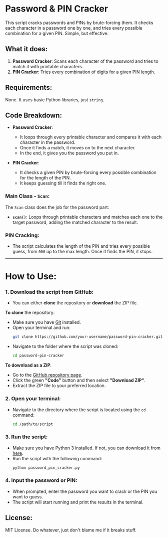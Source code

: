 # Password & PIN Cracker

This script cracks passwords and PINs by brute-forcing them. It checks each character in a password one by one, and tries every possible combination for a given PIN. Simple, but effective.

## What it does:
1. **Password Cracker**: Scans each character of the password and tries to match it with printable characters.
2. **PIN Cracker**: Tries every combination of digits for a given PIN length.

## Requirements:
None. It uses basic Python libraries, just `string`.

## Code Breakdown:
- **Password Cracker**:
  - It loops through every printable character and compares it with each character in the password.
  - Once it finds a match, it moves on to the next character.
  - In the end, it gives you the password you put in.

- **PIN Cracker**:
  - It checks a given PIN by brute-forcing every possible combination for the length of the PIN.
  - It keeps guessing till it finds the right one.

### Main Class - `Scan`:
The `Scan` class does the job for the password part:
- **`scan()`**: Loops through printable characters and matches each one to the target password, adding the matched character to the result.

### PIN Cracking:
- The script calculates the length of the PIN and tries every possible guess, from `000` up to the max length. Once it finds the PIN, it stops.

___

# How to Use:

### 1. **Download the script from GitHub**:
   - You can either **clone** the repository or **download** the ZIP file.
   
   **To clone** the repository:
   - Make sure you have [Git](https://git-scm.com/) installed.
   - Open your terminal and run:
     ```bash
     git clone https://github.com/your-username/password-pin-cracker.git
     ```
   - Navigate to the folder where the script was cloned:
     ```bash
     cd password-pin-cracker
     ```

   **To download as a ZIP**:
   - Go to the [GitHub repository page](https://github.com/your-username/password-pin-cracker).
   - Click the green **"Code"** button and then select **"Download ZIP"**.
   - Extract the ZIP file to your preferred location.

### 2. **Open your terminal**:
   - Navigate to the directory where the script is located using the `cd` command:
     ```bash
     cd /path/to/script
     ```

### 3. **Run the script**:
   - Make sure you have Python 3 installed. If not, you can download it from [here](https://www.python.org/downloads/).
   - Run the script with the following command:
     ```bash
     python password_pin_cracker.py
     ```

### 4. **Input the password or PIN**:
   - When prompted, enter the password you want to crack or the PIN you want to guess.
   - The script will start running and print the results in the terminal.

## License:
MIT License. Do whatever, just don't blame me if it breaks stuff.
